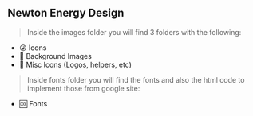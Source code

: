 ## Newton Energy Design

> Inside the images folder you will find 3 folders with the following:
- 😜 Icons
- 🌄 Background Images
- 🍬 Misc Icons (Logos, helpers, etc)

> Inside fonts folder you will find the fonts and also the html code to implement those from google site:
- 🆒 Fonts
